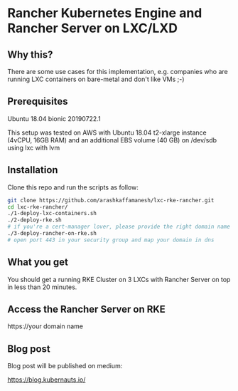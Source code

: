 # Rancher Kubernetes Engine and Rancher Server on LXC/LXD

## Why this?

There are some use cases for this implementation, e.g. companies who are running LXC containers on bare-metal and don't like VMs ;-)

## Prerequisites

Ubuntu 18.04 bionic 20190722.1

This setup was tested on AWS with Ubuntu 18.04 t2-xlarge instance (4vCPU, 16GB RAM) and an additional EBS volume (40 GB) on /dev/sdb using lxc with lvm

## Installation

Clone this repo and run the scripts as follow:

```bash
git clone https://github.com/arashkaffamanesh/lxc-rke-rancher.git
cd lxc-rke-rancher/
./1-deploy-lxc-containers.sh
./2-deploy-rke.sh
# if you're a cert-manager lover, please provide the right domain name and email address in 3-deploy-rancher-on-rke.sh
./3-deploy-rancher-on-rke.sh
# open port 443 in your security group and map your domain in dns
```

## What you get

You should get a running RKE Cluster on 3 LXCs with Rancher Server on top in less than 20 minutes.

## Access the Rancher Server on RKE

https://your domain name

## Blog post

Blog post will be published on medium:

https://blog.kubernauts.io/


